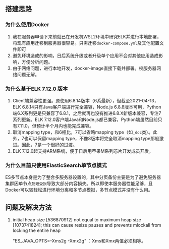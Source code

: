 ## 搭建思路

### 为什么使用Docker
1. 我在服务器申请下来前就已在开发机WSL2环境中研究ELK并进行本地部署，将现有应用迁移到服务器很容易。只需迁移`docker-compose.yml`及其他配置文件即可
2. 避免环境造成的影响，日后系统升级或者升级单个应用不会对其他应用造成影响，方便分析问题。
3. 由于网络问题，进行本地开发，docker-image直接下载并部署。校服务器网络问题无解。

### 为什么基于ELK 7.12.0 版本
1. Client端兼容性更强。原使用6.8.14版本（6系最新），但截至2021-04-13，ELK 6.8.14只有Java客户端进行完全兼容，Node.js 6.8.8版本可用，Python端6.X系列更是只兼容了6.8.1，之后就再也没有推进6.8.X新版本兼容，专注7系列更新。ELK 7.12.0客户端Java和Node.js都已兼容，Python端虽然目前只有7.11.0，但预计半个月内也能完成兼容。
2. 取消mapping type，和6相比，7可以省略mapping type（如`_doc`类）。此外，7也可以保留mapping type，不像8版本将完全取消mapping type那般激进。因此，7是一个很好的过渡。
3. ELK 7.12.0起支持ARM系统，便于日后用苹果M系列芯片开发成员开发。

### 为什么目前只使用ElasticSearch单节点模式
ES多节点本身是为了整合多服务器设置的，其中分页备份主要是为了避免服务器集群因单节点`物理受损`导致大部分内容损失。所以即使本服务器性能足够，且Docker可以较轻松进行环境分离和多节点模拟，多节点模式并没有什么用。

## 问题及解决方法

1.  initial heap size [536870912] not equal to maximum heap size [1073741824]; this can cause resize pauses and prevents mlockall from locking the entire heap

    "ES_JAVA_OPTS=-Xms2g -Xmx2g" ：Xms和Xmx两值必须相等。